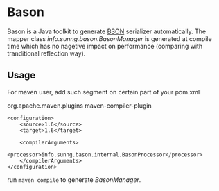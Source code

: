 Bason
=====

Bason is a Java toolkit to generate [BSON](http://bsonspec.org "bson web site") serializer automatically.
The mapper class *info.sunng.bason.BasonManager* is generated at compile time which has no nagetive impact on performance
 (comparing with tranditional reflection way).
 
Usage
-----
For maven user, add such segment on certain part of your pom.xml

<plugin>
	<groupId>org.apache.maven.plugins</groupId>
	<artifactId>maven-compiler-plugin</artifactId>

	<configuration>
		<source>1.6</source>
		<target>1.6</target>

		<compilerArguments>
			<processor>info.sunng.bason.internal.BasonProcessor</processor>
		</compilerArguments>
	</configuration>
</plugin>

run `maven compile` to generate *BasonManager*.
